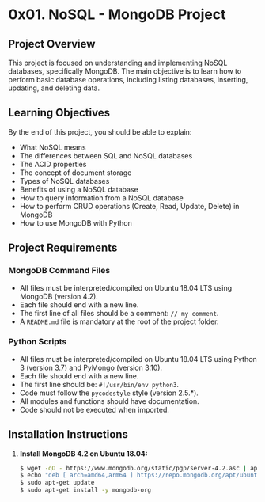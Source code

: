 # 0x01. NoSQL - MongoDB Project

## Project Overview

This project is focused on understanding and implementing NoSQL databases, specifically MongoDB. The main objective is to learn how to perform basic database operations, including listing databases, inserting, updating, and deleting data.

## Learning Objectives

By the end of this project, you should be able to explain:

- What NoSQL means
- The differences between SQL and NoSQL databases
- The ACID properties
- The concept of document storage
- Types of NoSQL databases
- Benefits of using a NoSQL database
- How to query information from a NoSQL database
- How to perform CRUD operations (Create, Read, Update, Delete) in MongoDB
- How to use MongoDB with Python

## Project Requirements

### MongoDB Command Files

- All files must be interpreted/compiled on Ubuntu 18.04 LTS using MongoDB (version 4.2).
- Each file should end with a new line.
- The first line of all files should be a comment: `// my comment`.
- A `README.md` file is mandatory at the root of the project folder.

### Python Scripts

- All files must be interpreted/compiled on Ubuntu 18.04 LTS using Python 3 (version 3.7) and PyMongo (version 3.10).
- Each file should end with a new line.
- The first line should be: `#!/usr/bin/env python3`.
- Code must follow the `pycodestyle` style (version 2.5.*).
- All modules and functions should have documentation.
- Code should not be executed when imported.

## Installation Instructions

1. **Install MongoDB 4.2 on Ubuntu 18.04:**

   ```bash
   $ wget -qO - https://www.mongodb.org/static/pgp/server-4.2.asc | apt-key add -
   $ echo "deb [ arch=amd64,arm64 ] https://repo.mongodb.org/apt/ubuntu bionic/mongodb-org/4.2 multiverse" > /etc/apt/sources.list.d/mongodb-org-4.2.list
   $ sudo apt-get update
   $ sudo apt-get install -y mongodb-org
   ```
